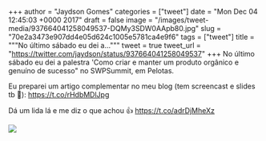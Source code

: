 
+++
author = "Jaydson Gomes"
categories = ["tweet"]
date = "Mon Dec 04 12:45:03 +0000 2017"
draft = false
image = "/images/tweet-media/937664041258049537-DQMy3SDW0AApb80.jpg"
slug = "70e2a3473e907dd4e05d624c1005e5781ca4e9f6"
tags = ["tweet"]
title = """No último sábado eu dei a..."""
tweet = true
tweet_url = "https://twitter.com/jaydson/status/937664041258049537"
+++
No último sábado eu dei a palestra 'Como criar e manter um produto orgânico e genuíno de sucesso" no SWPSummit, em Pelotas.

Eu preparei um artigo complementar no meu blog (tem screencast e slides tb 🙌):
https://t.co/rHdbMDlJpg

Dá um lida lá e me diz o que achou 👍 https://t.co/adrDjMheXz

![](/images/tweet-media/937664041258049537-DQMy3SDW0AApb80.jpg)